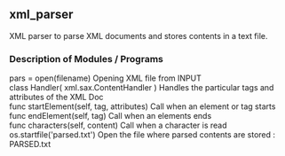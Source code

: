 ## xml_parser
XML parser to parse XML documents and stores contents in a text file.  

### Description of Modules / Programs  
pars = open(filename)                      Opening XML file from INPUT  
class Handler( xml.sax.ContentHandler )    Handles the particular tags and attributes of the XML Doc  
func startElement(self, tag, attributes)   Call when an element or tag starts  
func endElement(self, tag)                 Call when an elements ends  
func characters(self, content)             Call when a character is read  
os.startfile('parsed.txt')                 Open the file where parsed contents are stored : PARSED.txt  
